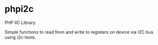 # phpi2c

PHP IIC Library

Simple functions to read from and write to registers on device via I2C bus using i2c-tools.
